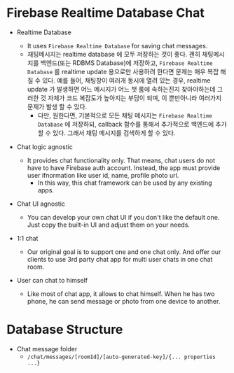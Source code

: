 # Firebase Realtime Database Chat

- Realtime Database
  - It uses `Firebase Realtime Database` for saving chat messages.
  - 채팅메시지는 realtime database 에 모두 저장하는 것이 좋다.
    괜히 채팅메시지를 백엔드(또는 RDBMS Database)에 저장하고, `Firebase Realtime Database` 를 realtime update 용으로만 사용하려 한다면 문제는 매우 복잡 해 질 수 있다.
    예를 들어, 채팅창이 여러개 동시에 열려 있는 경우, realtime update 가 발생하면 어느 메시지가 어느 챗 룸에 속하는진지 찾아야하는데 그러한 것 자체가 코드 복잡도가 높아지는 부담이 되며, 이 뿐만아니라 여러가지 문제가 발생 할 수 있다.
    - 다만, 원한다면, 기본적으로 모든 채팅 메시지는 `Firebase Realtime Database` 에 저장하되, callback 함수를 통해서 추가적으로 백엔드에 추가 할 수 있다. 그래서 채팅 메시지를 검색하게 할 수 있다.

- Chat logic agnostic
  - It provides chat functionality only. That means, chat users do not have to have Firebase auth account. Instead, the app must provide user ifnormation like user id, name, profile photo url.
    - In this way, this chat framework can be used by any existing apps.

- Chat UI agnostic
  - You can develop your own chat UI if you don't like the default one. Just copy the built-in UI and adjust them on your needs.


- 1:1 chat
  - Our original goal is to support one and one chat only. And offer our clients to use 3rd party chat app for multi user chats in one chat room.


- User can chat to himself
  - Like most of chat app, it allows to chat himself. When he has two phone, he can send message or photo from one device to another.



# Database Structure

- Chat message folder
  - `/chat/messages/[roomId]/[auto-generated-key]/{... properties ...}`



